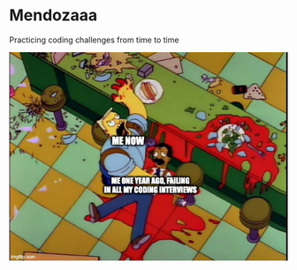 # Mendozaaa

Practicing coding challenges from time to time

![Alt text](diagrams/mendozaaa.png?raw=true "Mendozaaa!")
